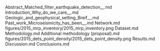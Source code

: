 Abstract_Matched_filter_earthquake_detection__.md
Introduction_Why_do_we_care__.md
Geologic_and_geophysical_setting_Breif__.md
Past_work_Microseismicity_has_been__.md
Network.md
figures/2015_mrp_inventory/2015_mrp_inventory.png
Dataset.md
Methodology.md
Additional methodology (proposal).md
figures/2015_dets_point_density/2015_dets_point_density.png
Results.md
Discussion.md
Conclusions.md
